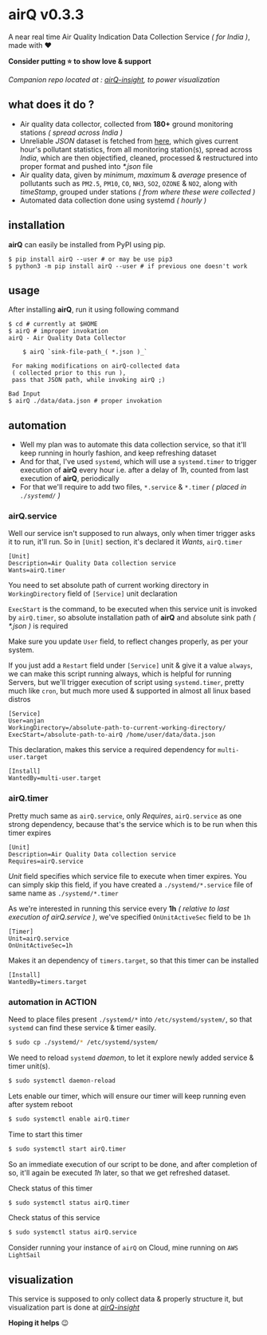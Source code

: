 # airQ v0.3.3
A near real time Air Quality Indication Data Collection Service _( for India )_, made with :heart:

**Consider putting :star: to show love & support**

_Companion repo located at : [airQ-insight](https://github.com/itzmeanjan/airQ-insight), to power visualization_

## what does it do ?
- Air quality data collector, collected from **180+** ground monitoring stations _( spread across India )_
- Unreliable _JSON_ dataset is fetched from [here](https://api.data.gov.in/resource/3b01bcb8-0b14-4abf-b6f2-c1bfd384ba69?api_key=your-api-key&format=json&offset=0&limit=10), which gives current hour's pollutant statistics, from all monitoring station(s), spread across _India_, which are then objectified, cleaned, processed & restructured into proper format and pushed into _*.json_ file
- Air quality data, given by _minimum_, _maximum_ & _average_ presence of pollutants such as `PM2.5`, `PM10`, `CO`, `NH3`, `SO2`, `OZONE` & `NO2`, along with _timeStamp_, grouped under stations _( from where these were collected )_
- Automated data collection done using systemd _( hourly )_

## installation
**airQ** can easily be installed from PyPI using pip.
```shell script
$ pip install airQ --user # or may be use pip3
$ python3 -m pip install airQ --user # if previous one doesn't work
```
## usage
After installing **airQ**, run it using following command
```shell script
$ cd # currently at $HOME
$ airQ # improper invokation
airQ - Air Quality Data Collector

	$ airQ `sink-file-path_( *.json )_`

 For making modifications on airQ-collected data
 ( collected prior to this run ),
 pass that JSON path, while invoking airQ ;)

Bad Input
$ airQ ./data/data.json # proper invokation
```

## automation
- Well my plan was to automate this data collection service, so that it'll keep running in hourly fashion, and keep refreshing dataset
- And for that, I've used `systemd`, which will use a `systemd.timer` to trigger execution of **airQ** every hour i.e. after a delay of _1h_, counted from last execution of **airQ**, periodically
- For that we'll require to add two files, `*.service` & `*.timer` _( placed in `./systemd/` )_

### airQ.service
Well our service isn't supposed to run always, only when timer trigger asks it to run, it'll run. So in `[Unit]` section, it's declared it _Wants_, `airQ.timer`
```
[Unit]
Description=Air Quality Data collection service
Wants=airQ.timer
```
You need to set absolute path of current working directory in `WorkingDirectory` field of `[Service]` unit declaration

`ExecStart` is the command, to be executed when this service unit is invoked by `airQ.timer`, so absolute installation path of **airQ** and absolute sink path _( *.json )_ is required

Make sure you update `User` field, to reflect changes properly, as per your system.

If you just add a `Restart` field under `[Service]` unit & give it a value `always`, we can make this script running always, which is helpful for running Servers, but we'll trigger execution of script using `systemd.timer`, pretty much like `cron`, but much more used & supported in almost all linux based distros
```
[Service]
User=anjan
WorkingDirectory=/absolute-path-to-current-working-directory/
ExecStart=/absolute-path-to-airQ /home/user/data/data.json
```
This declaration, makes this service a required dependency for `multi-user.target`
```
[Install]
WantedBy=multi-user.target
```
### airQ.timer
Pretty much same as `airQ.service`, only _Requires_, `airQ.service` as one strong dependency, because that's the service which is to be run when this timer expires
```
[Unit]
Description=Air Quality Data collection service
Requires=airQ.service
```
_Unit_ field specifies which service file to execute when timer expires.
You can simply skip this field, if you have created a `./systemd/*.service` file of same name as `./systemd/*.timer`

As we're interested in running this service every **1h** _( relative to last execution of airQ.service )_, we've specified `OnUnitActiveSec` field to be `1h`
```
[Timer]
Unit=airQ.service
OnUnitActiveSec=1h
```
Makes it an dependency of `timers.target`, so that this timer can be installed
```
[Install]
WantedBy=timers.target
```
### automation in ACTION
Need to place files present `./systemd/*` into `/etc/systemd/system/`, so that `systemd` can find these service & timer easily.
```bash
$ sudo cp ./systemd/* /etc/systemd/system/
```
We need to reload `systemd` _daemon_, to let it explore newly added service & timer unit(s).
```bash
$ sudo systemctl daemon-reload
```
Lets enable our timer, which will ensure our timer will keep running even after system reboot
```bash
$ sudo systemctl enable airQ.timer
```
Time to start this timer
```bash
$ sudo systemctl start airQ.timer
```
So an immediate execution of our script to be done, and after completion of so, it'll again be executed _1h_ later, so that we get refreshed dataset.

Check status of this timer
```bash
$ sudo systemctl status airQ.timer
```
Check status of this service
```bash
$ sudo systemctl status airQ.service
```
Consider running your instance of `airQ` on Cloud, mine running on `AWS LightSail`
## visualization
This service is supposed to only collect data & properly structure it, but visualization part is done at _[airQ-insight](https://github.com/itzmeanjan/airQ-insight)_

**Hoping it helps** :wink:
